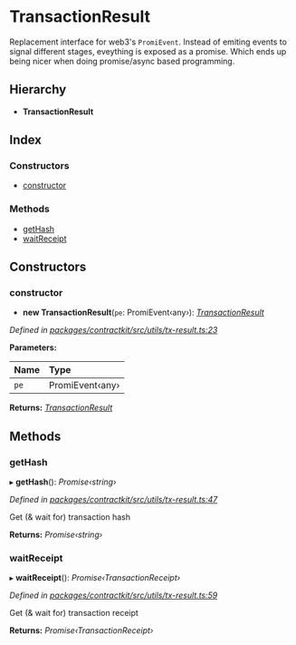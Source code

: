 # TransactionResult

Replacement interface for web3's `PromiEvent`. Instead of emiting events to signal different stages, eveything is exposed as a promise. Which ends up being nicer when doing promise/async based programming.

## Hierarchy

* **TransactionResult**

## Index

### Constructors

* [constructor]()

### Methods

* [getHash]()
* [waitReceipt]()

## Constructors

### constructor

+ **new TransactionResult**\(`pe`: PromiEvent‹any›\): [_TransactionResult_]()

_Defined in_ [_packages/contractkit/src/utils/tx-result.ts:23_](https://github.com/celo-org/celo-monorepo/blob/master/packages/contractkit/src/utils/tx-result.ts#L23)

**Parameters:**

| Name | Type |
| :--- | :--- |
| `pe` | PromiEvent‹any› |

**Returns:** [_TransactionResult_]()

## Methods

### getHash

▸ **getHash**\(\): _Promise‹string›_

_Defined in_ [_packages/contractkit/src/utils/tx-result.ts:47_](https://github.com/celo-org/celo-monorepo/blob/master/packages/contractkit/src/utils/tx-result.ts#L47)

Get \(& wait for\) transaction hash

**Returns:** _Promise‹string›_

### waitReceipt

▸ **waitReceipt**\(\): _Promise‹TransactionReceipt›_

_Defined in_ [_packages/contractkit/src/utils/tx-result.ts:59_](https://github.com/celo-org/celo-monorepo/blob/master/packages/contractkit/src/utils/tx-result.ts#L59)

Get \(& wait for\) transaction receipt

**Returns:** _Promise‹TransactionReceipt›_

